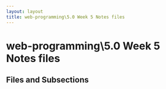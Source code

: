 ```yaml
---
layout: layout
title: web-programming\5.0 Week 5 Notes files
---
```


# web-programming\5.0 Week 5 Notes files

## Files and Subsections

